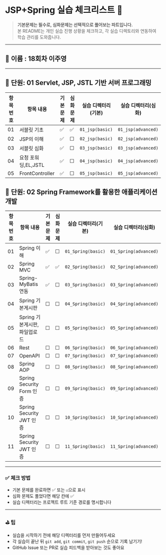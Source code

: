 # JSP+Spring 실습 체크리스트 📝

> **기본문제는 필수로, 심화문제는 선택적으로 풀어보는 파트입니다.**  
> 본 README는 개인 실습 진행 상황을 체크하고, 각 실습 디렉토리와 연동하여 학습 관리를 도와줍니다.

---

## 🙋 이름 : 18회차 이주영

---

## 📘 단원: 01 Servlet, JSP, JSTL 기반 서버 프로그래밍

| 항목 번호 | 항목 내용           | 기본 문제 | 심화 문제 | 실습 디렉터리(기본) | 실습 디렉터리(심화) |
| --------- | ------------------- | --------- | --------- | ------------------- | ------------------- |
| 01        | 서블릿 기초         | ✅        | ✅         | `01_jsp(basic)`     | `01_jsp(advanced)`  |
| 02        | JSP의 이해          | ✅        | ☐         | `02_jsp(basic)`     | `02_jsp(advanced)`  |
| 03        | 서블릿 심화         | ✅        | ☐         | `03_jsp(basic)`     | `03_jsp(advanced)`  |
| 04        | 요청 포워딩,EL,JSTL | ✅        | ☐         | `04_jsp(basic)`     | `04_jsp(advanced)`  |
| 05        | FrontController     | ✅        | ☐         | `05_jsp(basic)`     | `05_jsp(advanced)`  |

## 📘 단원: 02 Spring Framework를 활용한 애플리케이션 개발

| 항목 번호 | 항목 내용                     | 기본 문제 | 심화 문제 | 실습 디렉터리(기본) | 실습 디렉터리(심화)   |
| --------- | ----------------------------- | --------- | --------- | ------------------- | --------------------- |
| 01        | Spring 이해                   | ✅        | ☐        | `01_Spring(basic)`  | `01_Spring(advanced)` |
| 02        | Spring MVC                    | ✅        | ✅       | `02_Spring(basic)`  | `02_Spring(advanced)` |
| 03        | Spring-MyBatis 연동           | ✅        | ☐         | `03_Spring(basic)`  | `03_Spring(advanced)` |
| 04        | Spring 기본게시판              | ☐        | ☐         | `04_Spring(basic)`  | `04_Spring(advanced)` |
| 05        | Spring 기본게시판, 파일업로드   | ☐        | ☐         | `05_Spring(basic)`  | `05_Spring(advanced)` |
| 06        | Rest                          | ☐        | ☐         | `06_Spring(basic)`  | `06_Spring(advanced)` |
| 07        | OpenAPI                       | ☐        | ☐         | `07_Spring(basic)`  | `07_Spring(advanced)` |
| 08        | Spring AOP                    | ☐        | ☐         | `08_Spring(basic)`  | `08_Spring(advanced)` |
| 09        | Spring Security Form 인증     | ☐        | ☐         | `09_Spring(basic)`  | `09_Spring(advanced)` |
| 10        | Spring Security JWT 인증      | ☐        | ☐         | `10_Spring(basic)`  | `10_Spring(advanced)` |
| 11        | Spring Security JWT 인증      | ☐        | ☐         | `11_Spring(basic)`  | `11_Spring(advanced)` |

---

### ✅ 체크 방법

- 기본 문제를 완료하면 ✅ 또는 `☑`으로 표시
- 심화 문제도 풀었다면 해당 칸에 ✅
- 실습 디렉터리는 프로젝트 루트 기준 경로를 명시합니다

---

### ⛳ 팁

- 실습을 시작하기 전에 해당 디렉터리를 먼저 만들어두세요
- 각 실습이 끝난 뒤 `git add`, `git commit`, `git push` 순으로 기록 남기기!
- GitHub Issue 또는 PR로 실습 피드백을 받아보는 것도 좋아요
